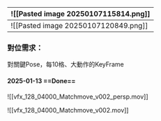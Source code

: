 | ![[Pasted image 20250107115814.png]] |
| ------------------------------------ |
| ![[Pasted image 20250107120849.png]] |
### 對位需求：
對關鍵Pose，每10格、大動作的KeyFrame

#### 2025-01-13 ==Done==
![[vfx_128_04000_Matchmove_v002_persp.mov]]

![[vfx_128_04000_Matchmove_v002.mov]]